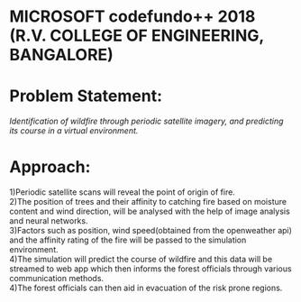 # MICROSOFT codefundo++ 2018 (R.V. COLLEGE OF ENGINEERING, BANGALORE)

# Problem Statement:
*Identification of wildfire through  periodic satellite imagery, and predicting its course in a virtual environment.*
 

# Approach:
1)Periodic satellite scans will reveal the point of origin of fire.<br/>
2)The position of trees and their affinity to catching fire based on moisture content and wind direction, will be analysed with the help of image analysis and neural networks.<br/>
3)Factors such as position, wind speed(obtained from the openweather api) and the affinity rating of the fire will be passed to the simulation environment.<br/>
4)The simulation will predict the course of wildfire and this data will be streamed to web app which then informs the forest officials through various communication methods.<br/>
4)The forest officials can then aid in evacuation of the risk prone regions.


